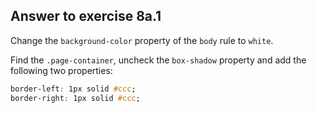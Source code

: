 ## Answer to exercise 8a.1

Change the `background-color` property of the `body` rule to `white`.

Find the `.page-container`, uncheck the `box-shadow` property and add the following two properties:

``` css
border-left: 1px solid #ccc;
border-right: 1px solid #ccc;
```
